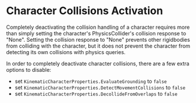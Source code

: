 
# Character Collisions Activation

Completely deactivating the collision handling of a character requires more than simply setting the character's PhysicsCollider's collision response to "None". Setting the collision response to "None" prevents other rigidbodies from colliding with the character, but it does not prevent the character from detecting its own collisions with physics queries.

In order to completely deactivate character collisions, there are a few extra options to disable:
* set `KinematicCharacterProperties.EvaluateGrounding` to `false`
* set `KinematicCharacterProperties.DetectMovementCollisions` to `false`
* set `KinematicCharacterProperties.DecollideFromOverlaps` to `false`